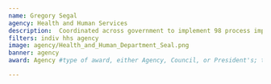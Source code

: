 ```yaml
---
name: Gregory Segal
agency: Health and Human Services
description:  Coordinated across government to implement 98 process improvements to the Center for Consumer Information and Insurance Oversight’s payment process system. Mr. Segal supervised the payments of over $50 billion and the collection of $2 billion in user fees with zero major audit findings. 
filters: indiv hhs agency
image: agency/Health_and_Human_Department_Seal.png
banner: agency
award: Agency #type of award, either Agency, Council, or President's; this is case sensitive so make sure to match the options listed exactly. This section generates the format of the card

---
```

